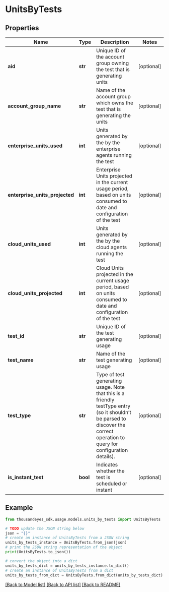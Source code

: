 # UnitsByTests


## Properties

Name | Type | Description | Notes
------------ | ------------- | ------------- | -------------
**aid** | **str** | Unique ID of the account group owning the test that is generating units | [optional] 
**account_group_name** | **str** | Name of the account group which owns the test that is generating the units | [optional] 
**enterprise_units_used** | **int** | Units generated by the by the enterprise agents running the test | [optional] 
**enterprise_units_projected** | **int** | Enterprise Units projected in the current usage period, based on units consumed to date and configuration of the test | [optional] 
**cloud_units_used** | **int** | Units generated by the by the cloud agents running the test | [optional] 
**cloud_units_projected** | **int** | Cloud Units projected in the current usage period, based on units consumed to date and configuration of the test | [optional] 
**test_id** | **str** | Unique ID of the test generating usage | [optional] 
**test_name** | **str** | Name of the test generating usage | [optional] 
**test_type** | **str** | Type of test generating usage. Note that this is a friendly testType entry (so it shouldn’t be parsed to discover the correct operation to query for configuration details). | [optional] 
**is_instant_test** | **bool** | Indicates whether the test is scheduled or instant | [optional] 

## Example

```python
from thousandeyes_sdk.usage.models.units_by_tests import UnitsByTests

# TODO update the JSON string below
json = "{}"
# create an instance of UnitsByTests from a JSON string
units_by_tests_instance = UnitsByTests.from_json(json)
# print the JSON string representation of the object
print(UnitsByTests.to_json())

# convert the object into a dict
units_by_tests_dict = units_by_tests_instance.to_dict()
# create an instance of UnitsByTests from a dict
units_by_tests_from_dict = UnitsByTests.from_dict(units_by_tests_dict)
```
[[Back to Model list]](../README.md#documentation-for-models) [[Back to API list]](../README.md#documentation-for-api-endpoints) [[Back to README]](../README.md)


